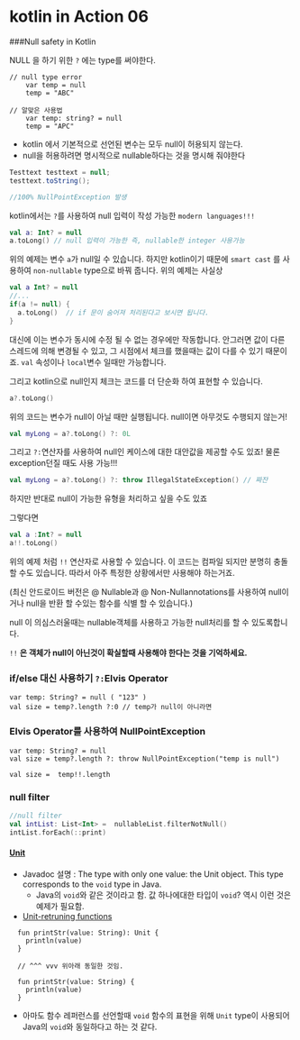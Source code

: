# kotlin in Action 06

###Null safety in Kotlin

NULL 을 하기 위한 `?` 에는  type를 써야한다.

```kotiln
// null type error
	var temp = null
	temp = "ABC" 

// 알맞은 사용법
	var temp: string? = null
	temp = "APC"
```

- kotlin 에서 기본적으로 선언된 변수는 모두 null이 허용되지 않는다.
- null을 허용하려면 명시적으로 nullable하다는 것을 명시해 줘야한다

```java
Testtext testtext = null;
testtext.toString();

//100% NullPointException 발생
```

kotlin에서는 `?`를 사용하여 null 입력이 작성 가능한 `modern languages!!!`

```kotlin
val a: Int? = null
a.toLong() // null 입력이 가능한 즉, nullable한 integer 사용가능
```

위의 예제는 변수 `a`가 null일 수 있습니다. 하지만 kotlin이기 때문에 `smart cast` 를 사용하여 `non-nullable` type으로 바꿔 줍니다. 위의 예제는 사실상 

```kotlin
val a Int? = null
//...
if(a != null) {
  a.toLong()  // if 문이 숨어져 처리된다고 보시면 됩니다.
}
```

대신에 이는 변수가 동시에 수정 될 수 없는 경우에만 작동합니다. 안그러면 값이 다른 스레드에 의해 변경될 수 있고, 그 시점에서 체크를 했을때는 값이 다를 수 있기 때문이죠.  `val`  속성이나 `local`변수 일때만 가능합니다.

그리고 kotlin으로 null인지 체크는 코드를 더 단순화 하여 표현할 수 있습니다.

```kotlin
a?.toLong()
```

위의 코드는 변수가 null이 아닐 때만 실행됩니다. null이면 아무것도 수행되지 않는거!

```kotlin
val myLong = a?.toLong() ?: 0L
```

그리고 `?:`연산자를 사용하여 null인 케이스에 대한 대안값을 제공할 수도 있죠! 물론 exception던질 때도 사용 가능!!!

```kotlin
val myLong = a?.toLong() ?: throw IllegalStateException() // 짜잔
```

하지만 반대로 null이 가능한 유형을 처리하고 싶을 수도 있죠

그렇다면

```kotlin
val a :Int? = null
a!!.toLong()
```

위의 예제 처럼 `!!` 연산자로 사용할 수 있습니다. 이 코드는 컴파일 되지만 분명히 충돌할 수도 있습니다. 따라서 아주 특정한 상황에서만 사용해야 하는거죠.

(최신 안드로이드 버전은 @ Nullable과 @ Non-Nullannotations를 사용하여 null이거나 null을 반환 할 수있는 함수를 식별 할 수 있습니다.)

null 이 의심스러울때는 nullable객체를 사용하고 가능한 null처리를 할 수 있도록합니다. 

`!!` **은 객체가 null이 아닌것이 확실할때 사용해야 한다는 것을 기억하세요.**



### if/else 대신 사용하기 `?:`Elvis Operator

```kotiln
var temp: String? = null ( "123" )
val size = temp?.length ?:0 // temp가 null이 아니라면 
```

### Elvis Operator를 사용하여 NullPointException

```kotiln
var temp: String? = null
val size = temp?.length ?: throw NullPointException("temp is null")

val size =  temp!!.length
```

### null filter

```kotlin
//null filter
val intList: List<Int> =  nullableList.filterNotNull()
intList.forEach(::print)
```

#### [Unit](http://kotlinlang.org/api/latest/jvm/stdlib/kotlin/-unit/index.html)

- Javadoc 설명 : The type with only one value: the Unit object. This type corresponds to the `void` type in Java.
  - Java의 `void`와 같은 것이라고 함. 값 하나에대한 타입이 `void`? 역시 이런 것은 예제가 필요함.
- [Unit-retruning functions](https://kotlinlang.org/docs/reference/functions.html#unit-returning-functions)

```
  fun printStr(value: String): Unit {
    println(value)
  }

  // ^^^ vvv 위아래 동일한 것임.

  fun printStr(value: String) {
    println(value)
  }

```

- 아마도 함수 레퍼런스를 선언할때 `void` 함수의 표현을 위해 `Unit` type이 사용되어 Java의 `void`와 동일하다고 하는 것 같다.